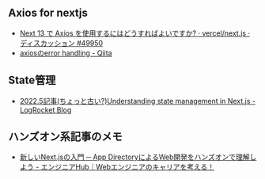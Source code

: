 ## Axios for nextjs
- [Next 13 で Axios を使用するにはどうすればよいですか? · vercel/next.js · ディスカッション #49950](https://github.com/vercel/next.js/discussions/49950)
- [axiosのerror handling - Qiita](https://qiita.com/yuta-katayama-23/items/5b8bf72236eec9cadf41)

## State管理
- [2022.5記事(ちょっと古い?)Understanding state management in Next.js - LogRocket Blog](https://blog.logrocket.com/guide-state-management-next-js/)

## ハンズオン系記事のメモ
- [新しいNext.jsの入門 ─ App DirectoryによるWeb開発をハンズオンで理解しよう - エンジニアHub｜Webエンジニアのキャリアを考える！](https://eh-career.com/engineerhub/entry/2023/04/18/093000#%E4%B8%80%E8%A6%A7%E3%83%9A%E3%83%BC%E3%82%B8%E3%81%AE%E4%BD%9C%E6%88%90)
